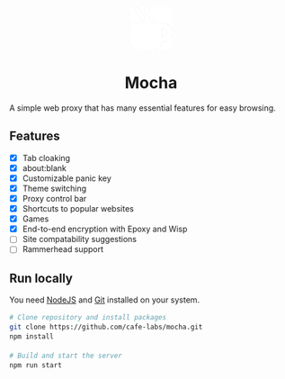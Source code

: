 <div align="center">
  <img src="public/icon.png" height=75 width=75 />
  <h1>Mocha</h1>
</div>
A simple web proxy that has many essential features for easy browsing.

## Features

- [x] Tab cloaking
- [x] about:blank
- [x] Customizable panic key
- [x] Theme switching
- [x] Proxy control bar
- [x] Shortcuts to popular websites
- [x] Games
- [x] End-to-end encryption with Epoxy and Wisp
- [ ] Site compatability suggestions
- [ ] Rammerhead support

## Run locally

You need [NodeJS](https://nodejs.org) and [Git](https://git-scm.com/download) installed on your system.

```sh
# Clone repository and install packages
git clone https://github.com/cafe-labs/mocha.git
npm install

# Build and start the server
npm run start
```

